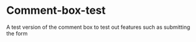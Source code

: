 # Comment-box-test
A test version of the comment box to test out features such as submitting the form
